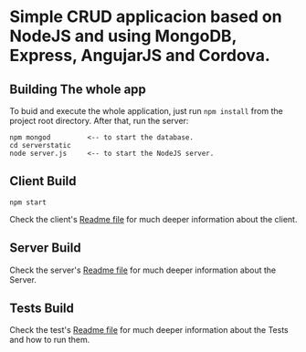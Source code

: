 # Simple CRUD applicacion based on NodeJS and using MongoDB, Express, AngujarJS and Cordova.

## Building The whole app

To buid and execute the whole application, just run `npm install` from the project root directory.
After that, run the server:

  ```
  npm mongod         <-- to start the database.
  cd serverstatic
  node server.js     <-- to start the NodeJS server.
  ```

## Client Build

  ```
  npm start
  ```

Check the client's [Readme file](./client) for much deeper information about the client.

## Server Build

Check the server's [Readme file](./serverstatic) for much deeper information about the Server.

## Tests Build

Check the test's [Readme file](./test) for much deeper information about the Tests and how to run them.
